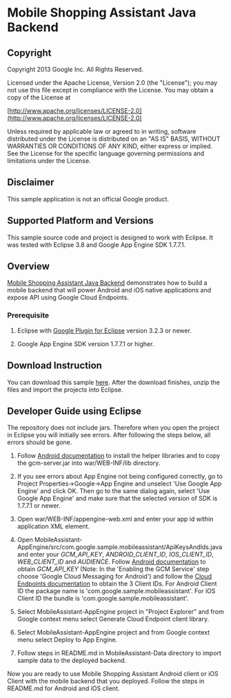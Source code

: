 # Mobile Shopping Assistant Java Backend

## Copyright
Copyright 2013 Google Inc. All Rights Reserved.

Licensed under the Apache License, Version 2.0 (the "License"); you may not use this file except in compliance with the License. You may obtain a copy of the License at

[http://www.apache.org/licenses/LICENSE-2.0](http://www.apache.org/licenses/LICENSE-2.0)

Unless required by applicable law or agreed to in writing, software distributed under the License is distributed on an "AS IS" BASIS, WITHOUT WARRANTIES OR CONDITIONS OF ANY KIND, either express or implied. See the License for the specific language governing permissions and limitations under the License.

## Disclaimer
This sample application is not an official Google product.

## Supported Platform and Versions
This sample source code and project is designed to work with Eclipse. It was tested with Eclipse 3.8 and Google App Engine SDK 1.7.7.1.

## Overview
[Mobile Shopping Assistant Java Backend](https://github.com/GoogleCloudPlatform/solutions-mobile-shopping-assistant-backend-java) demonstrates how to build a mobile backend that will power Android and iOS native applications and expose API using Google Cloud Endpoints.

### Prerequisite
1. Eclipse with [Google Plugin for Eclipse](https://developers.google.com/eclipse/docs/getting_started) version 3.2.3 or newer.

2. Google App Engine SDK version 1.7.7.1 or higher.

## Download Instruction
You can download this sample [here](https://github.com/GoogleCloudPlatform/solutions-mobile-shopping-assistant-backend-java). After the download finishes, unzip the files and import the projects into Eclipse.

## Developer Guide using Eclipse

The repository does not include jars. Therefore when you open the project in Eclipse you will initially see errors. After following the steps below, all errors should be gone.

1. Follow [Android documentation](http://developer.android.com/google/gcm/gs.html) to install the helper libraries and to copy the gcm-server.jar into war/WEB-INF/lib directory.

2. If you see errors about App Engine not being configured correctly, go to Project Properties->Google->App Engine and unselect 'Use Google App Engine' and click OK. Then go to the same dialog again, select 'Use Google App Engine' and make sure that the selected version of SDK is 1.7.7.1 or newer.

3. Open war/WEB-INF/appengine-web.xml and enter your app id within application XML element.

4. Open MobileAssistant-AppEngine/src/com.google.sample.mobileassistant/ApiKeysAndIds.java and enter your *GCM_API_KEY*, *ANDROID_CLIENT_ID*, *IOS_CLIENT_ID*, *WEB_CLIENT_ID* and *AUDIENCE*. Follow [Android documentation](http://developer.android.com/google/gcm/gs.html) to obtain *GCM_API_KEY* (Note: In the 'Enabling the GCM Service' step choose 'Google Cloud Messaging for Android') and follow the [Cloud Endpoints documentation](https://developers.google.com/appengine/docs/java/endpoints/auth#creating-client-id) to obtain the 3 Client IDs. For Android Client ID the package name is 'com.google.sample.mobileassistant'. For iOS Client ID the bundle is 'com.google.sample.mobileassistant'.

5. Select MobileAssistant-AppEngine project in "Project Explorer" and from Google context menu select Generate Cloud Endpoint client library.

6. Select MobileAssistant-AppEngine project and from Google context menu select Deploy to App Engine.

7. Follow steps in README.md in MobileAssistant-Data directory to import sample data to the deployed backend.



Now you are ready to use Mobile Shopping Assistant Android client or iOS Client with the mobile backend that you deployed. Follow the steps in README.md for Android and iOS client.

